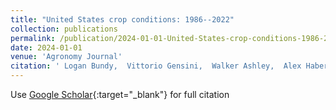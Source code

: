 ```yaml
---
title: "United States crop conditions: 1986--2022"
collection: publications
permalink: /publication/2024-01-01-United-States-crop-conditions-1986-2022
date: 2024-01-01
venue: 'Agronomy Journal'
citation: ' Logan Bundy,  Vittorio Gensini,  Walker Ashley,  Alex Haberlie,  David Changnon, &quot;United States crop conditions: 1986--2022.&quot; Agronomy Journal, 2024.'
---
```

Use [Google Scholar](https://scholar.google.com/scholar?q=United+States+crop+conditions:+1986++2022){:target="_blank"} for full citation